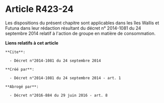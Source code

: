 # Article R423-24

Les dispositions du présent chapitre sont applicables dans les îles Wallis et Futuna dans leur rédaction résultant du décret
n° 2014-1081 du 24 septembre 2014 relatif à l'action de groupe en matière de consommation.

**Liens relatifs à cet article**

	**Cite**:

	  - Décret n°2014-1081 du 24 septembre 2014

	**Créé par**:

	  - Décret n°2014-1081 du 24 septembre 2014 - art. 1

	**Abrogé par**:

	  - Décret n°2016-884 du 29 juin 2016 - art. 8
